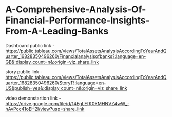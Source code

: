 # A-Comprehensive-Analysis-Of-Financial-Performance-Insights-From-A-Leading-Banks


Dashboard public link - https://public.tableau.com/views/TotalAssetsAnalysisAccordingToYearAndQuarter_16828350496260/Financialanalysisofbanks?:language=en-GB&:display_count=n&:origin=viz_share_link

story public link - https://public.tableau.com/views/TotalAssetsAnalysisAccordingToYearAndQuarter_16828350496260/Story1?:language=en-US&publish=yes&:display_count=n&:origin=viz_share_link

video demonstartion link - https://drive.google.com/file/d/14EgLEfK0XMHNVZ4wW_-hAvPcc41oEH2l/view?usp=share_link
